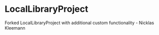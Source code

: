 # LocalLibraryProject
Forked LocalLibraryProject with additional custom functionality - Nicklas Kleemann
